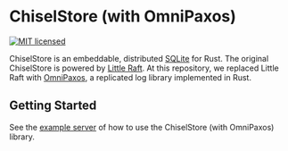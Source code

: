 # ChiselStore (with OmniPaxos)

[![MIT licensed](https://img.shields.io/badge/license-MIT-blue.svg)](./LICENSE)

ChiselStore is an embeddable, distributed [SQLite](https://www.sqlite.org/index.html) for Rust. The original ChiselStore is powered by [Little Raft](https://github.com/andreev-io/little-raft). At this repository, we replaced Little Raft with [OmniPaxos](https://github.com/haraldng/omnipaxos), a replicated log library implemented in Rust.

## Getting Started

See the [example server](examples) of how to use the ChiselStore (with OmniPaxos) library.

